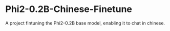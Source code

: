 # Phi2-0.2B-Chinese-Finetune
A project fintuning the Phi2-0.2B base model, enabling it to chat in chinese. 
